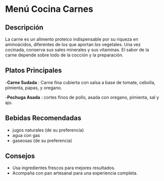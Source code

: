# Menú Cocina Carnes


## Descripción
La carne es un alimento proteico indispensable por su riqueza en aminoácidos, diferentes de los que aportan los vegetales. Una vez cocinada, conserva sus sales minerales y sus vitaminas. El sabor de la carne depende sobre todo de la cocción y la preparación.

## Platos Principales
-**Carne Sudada** : Carne fina cubierta con salsa a base de tomate, cebolla, pimienta, papas, y oregano.

-**Pechuga Asada** : cortes finos de pollo, asada con oregano, pimienta, sal y ajo.

## Bebidas Recomendadas
- jugos naturales (de su preferencia)
- agua con gas
- gaseosas (de su preferencia)

## Consejos
- Usa ingredientes frescos para mejores resultados.
- Acompaña con pan artesanal para una experiencia completa.